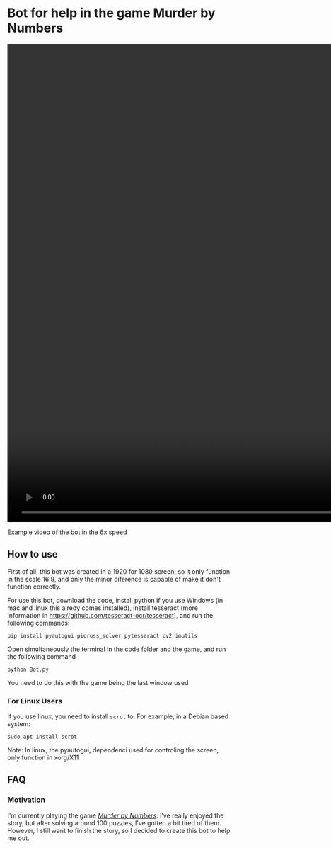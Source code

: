 # Bot for help in the game Murder by Numbers

<video width="1920" height="1080" controls><source src="./BotVideo6x.mp4" type="video/mp4"></video>

Example video of the bot in the 6x speed

## How to use

First of all, this bot was created in a 1920 for 1080 screen, so it only function in the scale 16:9, and only the minor diference is capable of make it don't function correctly.

For use this bot, download the code, install python if you use Windows (in mac and linux this alredy comes installed), install tesseract (more information in https://github.com/tesseract-ocr/tesseract), and run the following commands:

`pip install pyautogui picross_solver pytesseract cv2 imutils`

Open simultaneously the terminal in the code folder and the game, and run the following command

`python Bot.py`

You need to do this with the game being the last window used

### For Linux Users
If you use linux, you need to install `scrot` to. For example, in a Debian based system:

`sudo apt install scrot`

Note: In linux, the pyautogui, dependenci used for controling the screen, only function in xorg/X11

## FAQ

### Motivation
I'm currently playing the game  [*Murder by Numbers*](https://store.steampowered.com/app/1140290/Murder_by_Numbers/). I’ve really enjoyed the story, but after solving around 100 puzzles, I’ve gotten a bit tired of them. However, I still want to finish the story, so I decided to create this bot to help me out.

